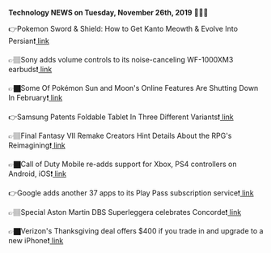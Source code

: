 <b>Technology NEWS on Tuesday, November 26th, 2019</b> 📡📡📡 

👉Pokemon Sword & Shield: How to Get Kanto Meowth & Evolve Into Persian❗️<a href='https://techblock.club/?p=1169'> link</a>

👉🏽Sony adds volume controls to its noise-canceling WF-1000XM3 earbuds❗️<a href='https://techblock.club/?p=1171'> link</a>

👉🏿Some Of Pokémon Sun and Moon's Online Features Are Shutting Down In February❗️<a href='https://techblock.club/?p=1173'> link</a>

👉Samsung Patents Foldable Tablet In Three Different Variants❗️<a href='https://techblock.club/?p=1175'> link</a>

👉🏽Final Fantasy VII Remake Creators Hint Details About the RPG's Reimagining❗️<a href='https://techblock.club/?p=1177'> link</a>

👉🏿Call of Duty Mobile re-adds support for Xbox, PS4 controllers on Android, iOS❗️<a href='https://techblock.club/?p=1179'> link</a>

👉Google adds another 37 apps to its Play Pass subscription service❗️<a href='https://techblock.club/?p=1181'> link</a>

👉🏽Special Aston Martin DBS Superleggera celebrates Concorde❗️<a href='https://techblock.club/?p=1183'> link</a>

👉🏿Verizon's Thanksgiving deal offers $400 if you trade in and upgrade to a new iPhone❗️<a href='https://techblock.club/?p=1185'> link</a>

